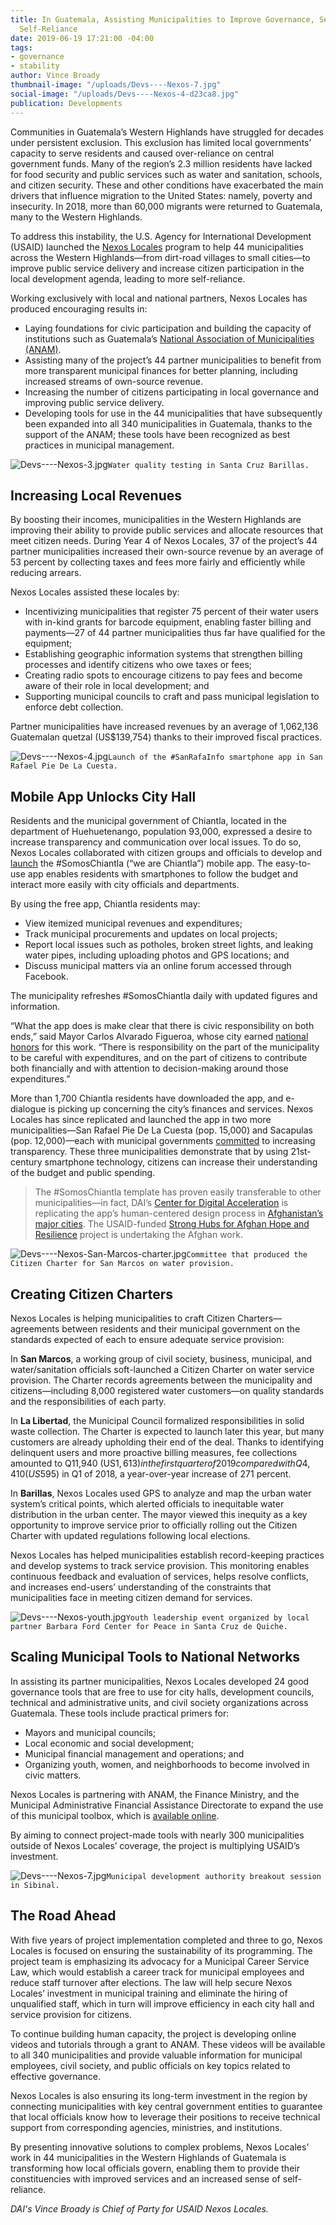 ```yaml
---
title: In Guatemala, Assisting Municipalities to Improve Governance, Services, and
  Self-Reliance
date: 2019-06-19 17:21:00 -04:00
tags:
- governance
- stability
author: Vince Broady
thumbnail-image: "/uploads/Devs----Nexos-7.jpg"
social-image: "/uploads/Devs----Nexos-4-d23ca8.jpg"
publication: Developments
---
```


Communities in Guatemala’s Western Highlands have struggled for decades under persistent exclusion. This exclusion has limited local governments’ capacity to serve residents and caused over-reliance on central government funds. Many of the region’s 2.3 million residents have lacked for food security and public services such as water and sanitation, schools, and citizen security. These and other conditions have exacerbated the main drivers that influence migration to the United States: namely, poverty and insecurity. In 2018, more than 60,000 migrants were returned to Guatemala, many to the Western Highlands.




To address this instability, the U.S. Agency for International Development (USAID) launched the [Nexos Locales](https://www.dai.com/our-work/projects/guatemala-nexos-locales) program to help 44 municipalities across the Western Highlands—from dirt-road villages to small cities—to improve public service delivery and increase citizen participation in the local development agenda, leading to more self-reliance.

Working exclusively with local and national partners, Nexos Locales has produced encouraging results in:

* Laying foundations for civic participation and building the capacity of institutions such as Guatemala’s [National Association of Municipalities (ANAM)](http://anam.org.gt/site/).
* Assisting many of the project’s 44 partner municipalities to benefit from more transparent municipal finances for better planning, including increased streams of own-source revenue.
* Increasing the number of citizens participating in local governance and improving public service delivery. 
* Developing tools for use in the 44 municipalities that have subsequently been expanded into all 340 municipalities in Guatemala, thanks to the support of the ANAM; these tools have been recognized as best practices in municipal management.

![Devs----Nexos-3.jpg](/uploads/Devs----Nexos-3.jpg)`Water quality testing in Santa Cruz Barillas.`

## Increasing Local Revenues

By boosting their incomes, municipalities in the Western Highlands are improving their ability to provide public services and allocate resources that meet citizen needs. During Year 4 of Nexos Locales, 37 of the project’s 44 partner municipalities increased their own-source revenue by an average of 53 percent by collecting taxes and fees more fairly and efficiently while reducing arrears.

Nexos Locales assisted these locales by:

* Incentivizing municipalities that register 75 percent of their water users with in-kind grants for barcode equipment, enabling faster billing and payments—27 of 44 partner municipalities thus far have qualified for the equipment;
* Establishing geographic information systems that strengthen billing processes and identify citizens who owe taxes or fees;
* Creating radio spots to encourage citizens to pay fees and become aware of their role in local development; and
* Supporting municipal councils to craft and pass municipal legislation to enforce debt collection.

Partner municipalities have increased revenues by an average of 1,062,136 Guatemalan quetzal (US$139,754) thanks to their improved fiscal practices.

![Devs----Nexos-4.jpg](/uploads/Devs----Nexos-4.jpg)`Launch of the #SanRafaInfo smartphone app in San Rafael Pie De La Cuesta.`

## Mobile App Unlocks City Hall

Residents and the municipal government of Chiantla, located in the department of Huehuetenango, population 93,000, expressed a desire to increase transparency and communication over local issues. To do so, Nexos Locales collaborated with citizen groups and officials to develop and [launch](https://dai-global-digital.com/governance-app-guatemala.html) the #SomosChiantla (“we are Chiantla”) mobile app. The easy-to-use app enables residents with smartphones to follow the budget and interact more easily with city officials and departments.

By using the free app, Chiantla residents may:

* View itemized municipal revenues and expenditures;
* Track municipal procurements and updates on local projects;
* Report local issues such as potholes, broken street lights, and leaking water pipes, including uploading photos and GPS locations; and
* Discuss municipal matters via an online forum accessed through Facebook.
   
The municipality refreshes #SomosChiantla daily with updated figures and information. 

“What the app does is make clear that there is civic responsibility on both ends,” said Mayor Carlos Alvarado Figueroa, whose city earned [national honors](https://www.dai.com/news/usaid-nexos-locales-partner-municipality-wins-technology-award) for this work. “There is responsibility on the part of the municipality to be careful with expenditures, and on the part of citizens to contribute both financially and with attention to decision-making around those expenditures.” 

More than 1,700 Chiantla residents have downloaded the app, and e-dialogue is picking up concerning the city’s finances and services. Nexos Locales has since replicated and launched the app in two more municipalities—San Rafael Pie De La Cuesta (pop. 15,000) and Sacapulas (pop. 12,000)—each with municipal governments [committed](https://dai-global-digital.com/forking-with-design-thinking-in-guatemala.html) to increasing transparency. These three municipalities demonstrate that by using 21st-century smartphone technology, citizens can increase their understanding of the budget and public spending. 

>The #SomosChiantla template has proven easily transferable to other municipalities—in fact, DAI’s [Center for Digital Acceleration](https://www.dai.com/our-work/solutions/digital-acceleration) is replicating the app’s human-centered design process in [Afghanistan’s major cities](https://dai-global-digital.com/citizen-centered-design-and-frontier-insights-in-kabul-municipality.html). The USAID-funded [Strong Hubs for Afghan Hope and Resilience](https://www.dai.com/our-work/projects/afghanistan-strong-hubs-afghan-hope-and-resilience-shahar) project is undertaking the Afghan work.

![Devs----Nexos-San-Marcos-charter.jpg](/uploads/Devs----Nexos-San-Marcos-charter.jpg)`Committee that produced the Citizen Charter for San Marcos on water provision.` 

## Creating Citizen Charters 

Nexos Locales is helping municipalities to craft Citizen Charters—agreements between residents and their municipal government on the standards expected of each to ensure adequate service provision:

In **San Marcos**, a working group of civil society, business, municipal, and water/sanitation officials soft-launched a Citizen Charter on water service provision. The Charter records agreements between the municipality and citizens—including 8,000 registered water customers—on quality standards and the responsibilities of each party.

In **La Libertad**, the Municipal Council formalized responsibilities in solid waste collection. The Charter is expected to launch later this year, but many customers are already upholding their end of the deal. Thanks to identifying delinquent users and more proactive billing measures, fee collections amounted to Q11,940 (US$1,613) in the first quarter of 2019 compared with Q4,410 (US$595) in Q1 of 2018, a year-over-year increase of 271 percent.

In **Barillas**, Nexos Locales used GPS to analyze and map the urban water system’s critical points, which alerted officials to inequitable water distribution in the urban center. The mayor viewed this inequity as a key opportunity to improve service prior to officially rolling out the Citizen Charter with updated regulations following local elections. 

Nexos Locales has helped municipalities establish record-keeping practices and develop systems to track service provision. This monitoring enables continuous feedback and evaluation of services, helps resolve conflicts, and increases end-users’ understanding of the constraints that municipalities face in meeting citizen demand for services.

![Devs----Nexos-youth.jpg](/uploads/Devs----Nexos-youth.jpg)`Youth leadership event organized by local partner Barbara Ford Center for Peace in Santa Cruz de Quiche.`  
 
## Scaling Municipal Tools to National Networks

In assisting its partner municipalities, Nexos Locales developed 24 good governance tools that are free to use for city halls, development councils, technical and administrative units, and civil society organizations across Guatemala. These tools include practical primers for:

* Mayors and municipal councils;
* Local economic and social development;
* Municipal financial management and operations; and
* Organizing youth, women, and neighborhoods to become involved in civic matters.

Nexos Locales is partnering with ANAM, the Finance Ministry, and the Municipal Administrative Financial Assistance Directorate to expand the use of this municipal toolbox, which is [available online](http://anam.org.gt/cajadeherramientas/).

By aiming to connect project-made tools with nearly 300 municipalities outside of Nexos Locales’ coverage, the project is multiplying USAID’s investment.

![Devs----Nexos-7.jpg](/uploads/Devs----Nexos-7.jpg)`Municipal development authority breakout session in Sibinal.`

## The Road Ahead

With five years of project implementation completed and three to go, Nexos Locales is focused on ensuring the sustainability of its programming. The project team is emphasizing its advocacy for a Municipal Career Service Law, which would establish a career track for municipal employees and reduce staff turnover after elections.  The law will help secure Nexos Locales’ investment in municipal training and eliminate the hiring of unqualified staff, which in turn will improve efficiency in each city hall and service provision for citizens.  

To continue building human capacity, the project is developing online videos and tutorials through a grant to ANAM. These videos will be available to all 340 municipalities and provide valuable information for municipal employees, civil society, and public officials on key topics related to effective governance.  

Nexos Locales is also ensuring its long-term investment in the region by connecting municipalities with key central government entities to guarantee that local officials know how to leverage their positions to receive technical support from corresponding agencies, ministries, and institutions.

By presenting innovative solutions to complex problems, Nexos Locales’ work in 44 municipalities in the Western Highlands of Guatemala is transforming how local officials govern, enabling them to provide their constituencies with improved services and an increased sense of self-reliance.

*DAI's Vince Broady is Chief of Party for USAID Nexos Locales.* 